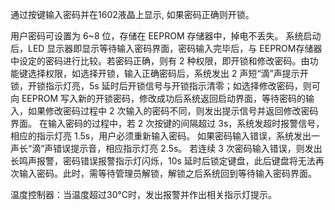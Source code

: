 通过按键输入密码并在1602液晶上显示, 如果密码正确则开锁。

用户密码可设置为 6~8 位，存储在 EEPROM 存储器中，掉电不丢失。 
系统启动后，LED 显示器即显示等待输入密码界面，密码输入完毕后，与 EEPROM存储器中设定的密码进行比较。若密码正确，则有 2 种权限，即开锁和修改密码。由功能键选择权限，如选择开锁，输入正确密码后，系统发出 2 声短“滴”声提示开锁，开锁指示灯亮，5s 延时后开锁信号与开锁指示清零；如选择修改密码，则可向 EEPROM 写入新的开锁密码，修改成功后系统返回启动界面，等待密码的输入，如果修改密码过程中 2 次输入的密码不同，则发出提示信号并返回修改密码界面。 
在输入密码的过程中，若 2 次按键的间隔超过 3s，系统发超时报警信号，相应的指示灯亮 1.5s，用户必须重新输入密码。 
如果密码输入错误，系统发出一声长“滴”声错误提示音，相应指示灯亮 2.5s。 
若连续 3 次密码输入错误，则发出长鸣声报警，密码错误报警指示灯闪烁，10s 延时后锁定键盘，此后键盘将无法再次输入密码。此时，需等待管理员解锁，解锁之后系统回到等待输入密码界面。

温度控制器：当温度超过30℃时，发出报警并作出相关指示灯提示。

